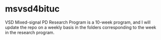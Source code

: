 # msvsd4bituc
VSD Mixed-signal PD Research Program is a 10-week program, and I will update the repo on a weekly basis in the folders corresponding to the week in the research program.
